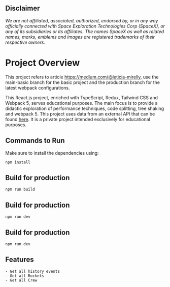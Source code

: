 ## Disclaimer

*We are not affiliated, associated, authorized, endorsed by, or in any way officially connected with Space Exploration Technologies Corp (SpaceX), or any of its subsidiaries or its affiliates. The names SpaceX as well as related names, marks, emblems and images are registered trademarks of their respective owners.*

# Project Overview

This project refers to article https://medium.com/@leticia-mirelly, use the main-basic branch for the basic project and the production branch for the latest webpack configurations.

This React.js project, enriched with TypeScript, Redux, Tailwind CSS and Webpack 5, serves educational purposes. The main focus is to provide a didactic exploration of performance techniques, code splitting, tree shaking and webpack 5.
This project uses data from an external API that can be found [here](https://github.com/r-spacex/SpaceX-API/tree/master).  It is a private project intended exclusively for educational purposes.

## Commands to Run

Make sure to install the dependencies using:

    npm install

## Build for production

    npm run build

## Build for production   

    npm run dev

## Build for production   

    npm run dev

## Features 

    - Get all history events
    - Get all Rockets 
    - Get all Crew 
